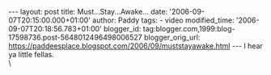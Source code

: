 \-\-- layout: post title: Must\...Stay\...Awake\... date:
\'2006-09-07T20:15:00.000+01:00\' author: Paddy tags: - video
modified\_time: \'2006-09-07T20:18:56.783+01:00\' blogger\_id:
tag:blogger.com,1999:blog-17598736.post-5648012496498006527
blogger\_orig\_url:
https://paddeesplace.blogspot.com/2006/09/muststayawake.html \-\-- I
hear ya little fellas.\
\
